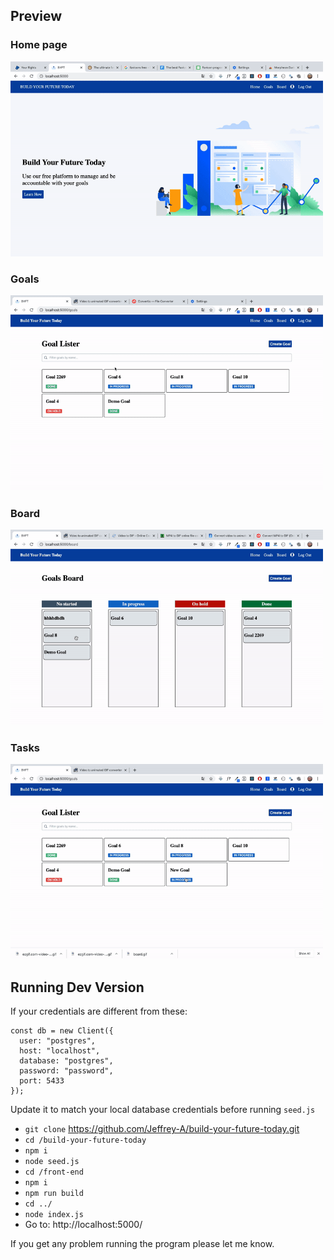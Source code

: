 ## Preview

### Home page
<img width='500' src='preview/home.gif' />

### Goals
<img width='500' src='preview/goals.gif' />

### Board
<img width='500' src='preview/board.gif' />

### Tasks
<img width='500' src='preview/task.gif' />


## Running Dev Version

If your credentials are different from these: 
```
const db = new Client({
  user: "postgres",
  host: "localhost",
  database: "postgres",
  password: "password",
  port: 5433
});
```
Update it to match your local database credentials before running `seed.js`

- `git clone` https://github.com/Jeffrey-A/build-your-future-today.git
- `cd /build-your-future-today`
- `npm i`
- `node seed.js`
- `cd /front-end`
- `npm i`
- `npm run build`
- `cd ../`
- `node index.js`
- Go to: http://localhost:5000/

If you get any problem running the program please let me know.